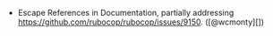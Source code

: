 * Escape References in Documentation, partially addressing https://github.com/rubocop/rubocop/issues/9150. ([@wcmonty][])
